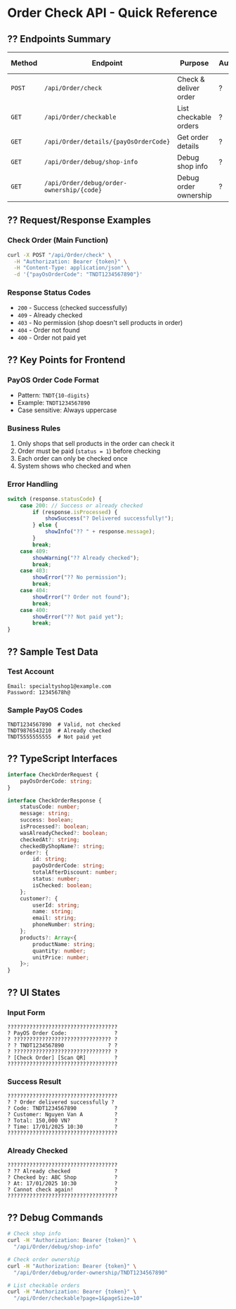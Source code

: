 # Order Check API - Quick Reference

## ?? Endpoints Summary

| Method | Endpoint | Purpose | Auth | Role Required |
|--------|----------|---------|------|---------------|
| `POST` | `/api/Order/check` | Check & deliver order | ? | Specialty Shop |
| `GET` | `/api/Order/checkable` | List checkable orders | ? | Specialty Shop |
| `GET` | `/api/Order/details/{payOsOrderCode}` | Get order details | ? | Any |
| `GET` | `/api/Order/debug/shop-info` | Debug shop info | ? | Specialty Shop |
| `GET` | `/api/Order/debug/order-ownership/{code}` | Debug order ownership | ? | Specialty Shop |

## ?? Request/Response Examples

### Check Order (Main Function)
```bash
curl -X POST "/api/Order/check" \
  -H "Authorization: Bearer {token}" \
  -H "Content-Type: application/json" \
  -d '{"payOsOrderCode": "TNDT1234567890"}'
```

### Response Status Codes
- `200` - Success (checked successfully)
- `409` - Already checked
- `403` - No permission (shop doesn't sell products in order)
- `404` - Order not found
- `400` - Order not paid yet

## ?? Key Points for Frontend

### PayOS Order Code Format
- Pattern: `TNDT{10-digits}`
- Example: `TNDT1234567890`
- Case sensitive: Always uppercase

### Business Rules
1. Only shops that sell products in the order can check it
2. Order must be paid (`status = 1`) before checking
3. Each order can only be checked once
4. System shows who checked and when

### Error Handling
```typescript
switch (response.statusCode) {
    case 200: // Success or already checked
        if (response.isProcessed) {
            showSuccess("? Delivered successfully!");
        } else {
            showInfo("?? " + response.message);
        }
        break;
    case 409: 
        showWarning("?? Already checked");
        break;
    case 403:
        showError("?? No permission");
        break;
    case 404:
        showError("? Order not found");
        break;
    case 400:
        showError("?? Not paid yet");
        break;
}
```

## ?? Sample Test Data

### Test Account
```
Email: specialtyshop1@example.com
Password: 12345678h@
```

### Sample PayOS Codes
```
TNDT1234567890  # Valid, not checked
TNDT9876543210  # Already checked  
TNDT5555555555  # Not paid yet
```

## ?? TypeScript Interfaces

```typescript
interface CheckOrderRequest {
    payOsOrderCode: string;
}

interface CheckOrderResponse {
    statusCode: number;
    message: string;
    success: boolean;
    isProcessed?: boolean;
    wasAlreadyChecked?: boolean;
    checkedAt?: string;
    checkedByShopName?: string;
    order?: {
        id: string;
        payOsOrderCode: string;
        totalAfterDiscount: number;
        status: number;
        isChecked: boolean;
    };
    customer?: {
        userId: string;
        name: string;
        email: string;
        phoneNumber: string;
    };
    products?: Array<{
        productName: string;
        quantity: number;
        unitPrice: number;
    }>;
}
```

## ?? UI States

### Input Form
```
???????????????????????????????????
? PayOS Order Code:               ?
? ??????????????????????????????? ?
? ? TNDT1234567890              ? ?
? ??????????????????????????????? ?
? [Check Order] [Scan QR]         ?
???????????????????????????????????
```

### Success Result  
```
???????????????????????????????????
? ? Order delivered successfully ?
? Code: TNDT1234567890            ?
? Customer: Nguyen Van A          ?
? Total: 150,000 VN?              ?
? Time: 17/01/2025 10:30          ?
???????????????????????????????????
```

### Already Checked
```
???????????????????????????????????
? ?? Already checked              ?
? Checked by: ABC Shop            ?  
? At: 17/01/2025 10:30            ?
? Cannot check again!             ?
???????????????????????????????????
```

## ?? Debug Commands

```bash
# Check shop info
curl -H "Authorization: Bearer {token}" \
  "/api/Order/debug/shop-info"

# Check order ownership  
curl -H "Authorization: Bearer {token}" \
  "/api/Order/debug/order-ownership/TNDT1234567890"

# List checkable orders
curl -H "Authorization: Bearer {token}" \
  "/api/Order/checkable?page=1&pageSize=10"
```